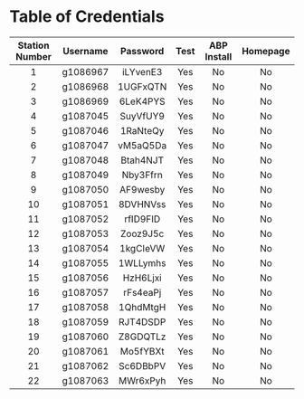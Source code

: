 # Table of Credentials

Station Number|Username|Password|Test|ABP Install|Homepage
:-:|:-:|:-:|:-:|:-:|:-:
1|g1086967|iLYvenE3|Yes|No|No
2|g1086968|1UGFxQTN|Yes|No|No
3|g1086969|6LeK4PYS|Yes|No|No
4|g1087045|SuyVfUY9|Yes|No|No
5|g1087046|1RaNteQy|Yes|No|No
6|g1087047|vM5aQ5Da|Yes|No|No
7|g1087048|Btah4NJT|Yes|No|No
8|g1087049|Nby3Ffrn|Yes|No|No
9|g1087050|AF9wesby|Yes|No|No
10|g1087051|8DVHNVss|Yes|No|No
11|g1087052|rfID9FID|Yes|No|No
12|g1087053|Zooz9J5c|Yes|No|No
13|g1087054|1kgCIeVW|Yes|No|No
14|g1087055|1WLLymhs|Yes|No|No
15|g1087056|HzH6Ljxi|Yes|No|No
16|g1087057|rFs4eaPj|Yes|No|No
17|g1087058|1QhdMtgH|Yes|No|No
18|g1087059|RJT4DSDP|Yes|No|No
19|g1087060|Z8GDQTLz|Yes|No|No
20|g1087061|Mo5fYBXt|Yes|No|No
21|g1087062|Sc6DBbPV|Yes|No|No
22|g1087063|MWr6xPyh|Yes|No|No
